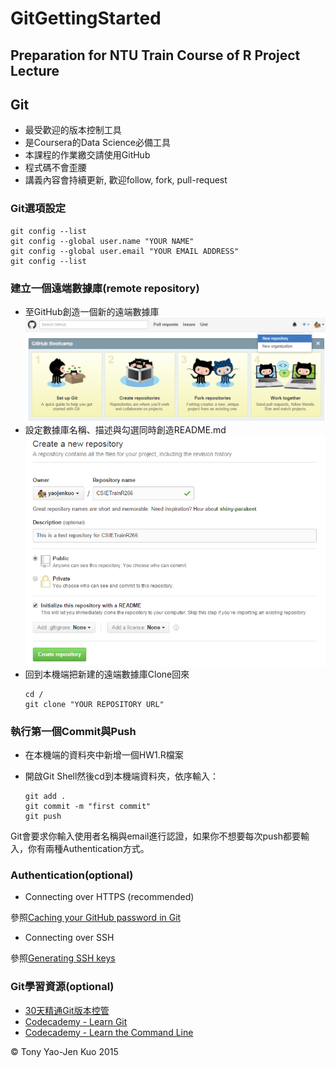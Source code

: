 # GitGettingStarted
Preparation for NTU Train Course of R Project Lecture
---
## Git

* 最受歡迎的版本控制工具
* 是Coursera的Data Science必備工具
* 本課程的作業繳交請使用GitHub
* 程式碼不會歪腰
* 講義內容會持續更新, 歡迎follow, fork, pull-request

### Git選項設定

```
git config --list
git config --global user.name "YOUR NAME"
git config --global user.email "YOUR EMAIL ADDRESS"
git config --list
```

### 建立一個遠端數據庫(remote repository)

* 至GitHub創造一個新的遠端數據庫
  ![create a new repo 01](screenshots/createRepo01.png)
* 設定數據庫名稱、描述與勾選同時創造README.md
  ![create a new repo 02](screenshots/createRepo02.png)
* 回到本機端把新建的遠端數據庫Clone回來
  ```
  cd /
  git clone "YOUR REPOSITORY URL"
  ```
### 執行第一個Commit與Push

* 在本機端的資料夾中新增一個HW1.R檔案
* 開啟Git Shell然後cd到本機端資料夾，依序輸入：

  ```
  git add .
  git commit -m "first commit"
  git push
  ```
  
Git會要求你輸入使用者名稱與email進行認證，如果你不想要每次push都要輸入，你有兩種Authentication方式。
  
### Authentication(optional)

* Connecting over HTTPS (recommended)

參照[Caching your GitHub password in Git](https://help.github.com/articles/caching-your-github-password-in-git/)

* Connecting over SSH

參照[Generating SSH keys](https://help.github.com/articles/generating-ssh-keys/)

### Git學習資源(optional)

* [30天精通Git版本控管](https://github.com/doggy8088/Learn-Git-in-30-days)
* [Codecademy - Learn Git](https://www.codecademy.com/learn/learn-git)
* [Codecademy - Learn the Command Line](https://www.codecademy.com/learn/learn-the-command-line)

&copy; Tony Yao-Jen Kuo 2015
